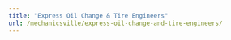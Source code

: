 ```yaml
---
title: "Express Oil Change & Tire Engineers"
url: /mechanicsville/express-oil-change-and-tire-engineers/
---
```

